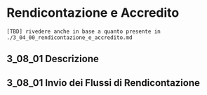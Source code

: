 Rendicontazione e Accredito
===========================

`[TBD] rivedere anche in base a quanto presente in ./3_04_00_rendicontazione_e_accredito.md`

 ## 3_08_01 Descrizione
 
 ## 3_08_01 Invio dei Flussi di Rendicontazione